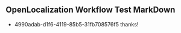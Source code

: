 ## OpenLocalization Workflow Test MarkDown
* 4990adab-d1f6-4119-85b5-31fb708576f5 thanks!

<!--HONumber=Jul16_HO2-->



